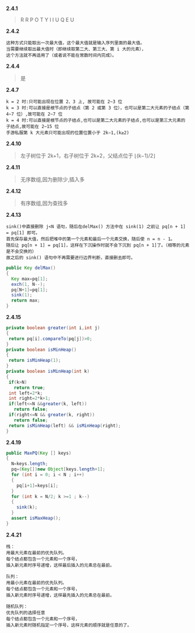 **2.4.1**
>R R P O T Y I I U Q E U

**2.4.2**
```
这种方式只能取出一次最大值，这个最大值就是输入序列里面的最大值。
当需要继续取出最大值时（即继续取第二大、第三大、第 i 大的元素），
这个方法就不再适用了（或者说不能在常数时间内完成）。
```
**2.4.4**
>是

**2.4.7**
```
k = 2 时:只可能出现在位置 2、3 上, 故可能在 2~3 位
k = 3 时:可以直接是根节点的子结点（第 2 或第 3 位），也可以是第二大元素的子结点（第 4~7 位）,故可能在 2~7 位
k = 4 时:可以直接是根节点的子结点,也可以是第二大元素的子结点,也可以是第三大元素的子结点,故可能在 2~15 位
手游私服第 k 大元素只可能出现的位置位置小于 2k−1,(k≥2)
```

**2.4.10**
>左子树位于 2k+1，右子树位于 2k+2，父结点位于 ⌊(k−1)/2⌋ 

**2.4.11**
>无序数组,因为删除少,插入多

**2.4.12**
>有序数组,因为查找多

**2.4.13**
```
sink()中直接删除 j<N 语句，随后在delMax() 方法中在 sink(1) 之前让 pq[n + 1] = pq[1] 即可。
首先保存最大值，然后把堆中的第一个元素和最后一个元素交换，随后使 n = n - 1。
随后让 pq[n + 1] = pq[1]，这样在下沉操作时就不会下沉到 pq[n + 1]了。（相等的元素是不会交换的）
故之后的 sink() 语句中不再需要进行边界判断，直接删去即可。
```
```java
public Key delMax()
{
  Key max=pq[1];
  exch(1, N--);
  pq[N+1]=pq[1];
  sink(1);
  return max;
}
```

**2.4.15**
 ```java
private boolean greater(int i,int j)
{
  return pq[i].compareTo(pq[j])>0;
}
private boolean isMinHeap()
{
  return isMinHeap(1);
}
private boolean isMinHeap(int k)
{
  if(k>N)
    return true;
  int left=2*k;
  int right=2*k+1;
  if(left<=N &&greater(k, left))
    return false;
  if(right<=N && greater(k, right))
    return false;
  return isMinHeap(left) && isMinHeap(right);
}
```

**2.4.19**
```java
public MaxPQ(Key [] keys)
{
  N=keys.length;
  pq=(Key[])new Object[keys.length+1];
  for (int i = 0; i < N ; i++) 
  {
    pq[i+1]=keys[i];
  }
  for (int k = N/2; k >=1 ; k--) 
  {
    sink(k);
  }
  assert isMaxHeap();
}
```

**2.4.21**
```
栈：
用最大元素在最前的优先队列。
每个结点都包含一个元素和一个序号，
插入新元素时序号递增，这样最后插入的元素总在最前。

队列：
用最小元素在最前的优先队列。
每个结点都包含一个元素和一个序号，
插入新元素时序号递增，这样最先插入的元素总在最前。

随机队列：
优先队列的选择任意
每个结点都包含一个元素和一个序号，
插入新元素时随机指定一个序号，这样元素的顺序就是任意的了。
```

